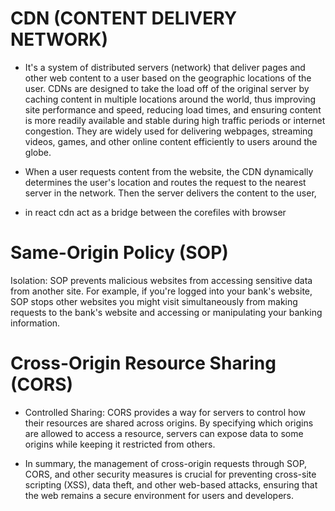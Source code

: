 # CDN (CONTENT DELIVERY NETWORK) 
* It's a system of distributed servers (network) that deliver pages and other web content to a user based on the geographic locations of the user. CDNs are designed to take the load off of the original server by caching content in multiple locations around the world, thus improving site performance and speed, reducing load times, and ensuring content is more readily available and stable during high traffic periods or internet congestion. They are widely used for delivering webpages, streaming videos, games, and other online content efficiently to users around the globe.

* When a user requests content from the website, the CDN dynamically determines the user's location and routes the request to the nearest server in the network. Then the server delivers the content to the user,

* in react cdn act as a bridge between the corefiles with browser



 # Same-Origin Policy (SOP)
Isolation: SOP prevents malicious websites from accessing sensitive data from another site. For example, if you're logged into your bank's website, SOP stops other websites you might visit simultaneously from making requests to the bank's website and accessing or manipulating your banking information.

# Cross-Origin Resource Sharing (CORS)
* Controlled Sharing: CORS provides a way for servers to control how their resources are shared across origins. By specifying which origins are allowed to access a resource, servers can expose data to some origins while keeping it restricted from others.

* In summary, the management of cross-origin requests through SOP, CORS, and other security measures is crucial for preventing cross-site scripting (XSS), data theft, and other web-based attacks, ensuring that the web remains a secure environment for users and developers.